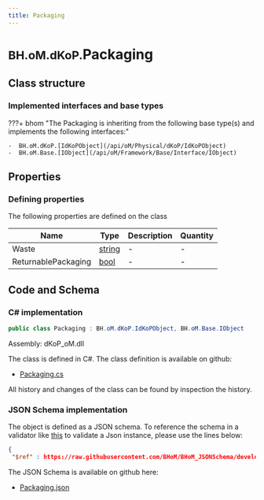 ```yaml
---
title: Packaging
---
```


# <small>BH.oM.dKoP.</small>**Packaging**



## Class structure

### Implemented interfaces and base types

???+ bhom "The Packaging is inheriting from the following base type(s) and implements the following interfaces:"

    -  BH.oM.dKoP.[IdKoPObject](/api/oM/Physical/dKoP/IdKoPObject)
    -  BH.oM.Base.[IObject](/api/oM/Framework/Base/Interface/IObject)


## Properties



### Defining properties

The following properties are defined on the class

| Name             | Type             | Description      | Quantity         |
|------------------|------------------|------------------|------------------|
| Waste | [string](https://learn.microsoft.com/en-us/dotnet/api/System.String?view=netstandard-2.0) | - | - |
| ReturnablePackaging | [bool](https://learn.microsoft.com/en-us/dotnet/api/System.Boolean?view=netstandard-2.0) | - | - |


## Code and Schema

### C# implementation

``` C# title="C#"
public class Packaging : BH.oM.dKoP.IdKoPObject, BH.oM.Base.IObject
```

Assembly: dKoP_oM.dll

The class is defined in C#. The class definition is available on github:

- [Packaging.cs](https://github.com/BHoM/dKoP_Toolkit/blob/develop/dKoP_oM/Assembly\Packaging.cs)

All history and changes of the class can be found by inspection the history.
### JSON Schema implementation

The object is defined as a JSON schema. To reference the schema in a validator like [this](https://www.jsonschemavalidator.net/) to validate a Json instance, please use the lines below:

``` json title="JSON Schema"
{
 "$ref" : https://raw.githubusercontent.com/BHoM/BHoM_JSONSchema/develop/dKoP_oM/Packaging.json}
```

The JSON Schema is available on github here:

- [Packaging.json](https://github.com/BHoM/BHoM_JSONSchema/blob/develop/dKoP_oM/Packaging.json)
